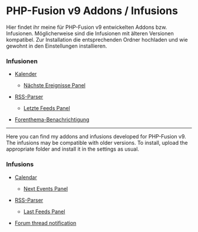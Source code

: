 # PHP-Fusion v9 Addons / Infusions
Hier findet ihr meine für PHP-Fusion v9 entwickelten Addons bzw. Infusionen. Möglicherweise sind die Infusionen mit älteren Versionen kompatibel.
Zur Installation die entsprechenden Ordner hochladen und wie gewohnt in den Einstellungen installieren.

### Infusionen
- [Kalender](infusions/calendar)
    - [Nächste Ereignisse Panel](infusions/calendar_panel)

- [RSS-Parser](infusions/rss)
    - [Letzte Feeds Panel](infusions/rss_panel)

- [Forenthema-Benachrichtigung](infusions/forum_thread_notify)

---

Here you can find my addons and infusions developed for PHP-Fusion v9. The infusions may be compatible with older versions.
To install, upload the appropriate folder and install it in the settings as usual.

### Infusions
- [Calendar](infusions/calendar)
    - [Next Events Panel](infusions/calendar_panel)

- [RSS-Parser](infusions/rss)
    - [Last Feeds Panel](infusions/rss_panel)

- [Forum thread notification](infusions/forum_thread_notify)